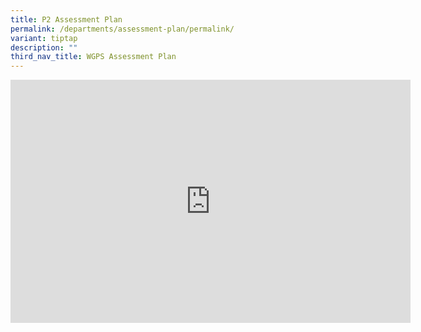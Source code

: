 ```yaml
---
title: P2 Assessment Plan
permalink: /departments/assessment-plan/permalink/
variant: tiptap
description: ""
third_nav_title: WGPS Assessment Plan
---
```

<div class="iframe-wrapper"><iframe height="389" width="640" allowfullscreen="true" frameborder="0" src="https://docs.google.com/presentation/d/e/2PACX-1vSxoAQhrT2GlDItHn4aSmokfM-8waO_MW_KqHRekfsMzXOlQUfiQkz7t7CwkxaPuQ/embed?start=false&amp;loop=false&amp;delayms=3000"></iframe></div><p></p>